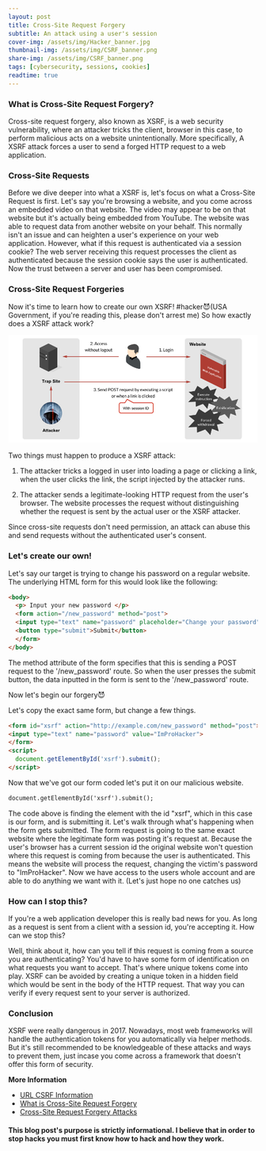 ```yaml
---
layout: post
title: Cross-Site Request Forgery
subtitle: An attack using a user's session
cover-img: /assets/img/Hacker_banner.jpg
thumbnail-img: /assets/img/CSRF_banner.png
share-img: /assets/img/CSRF_banner.png
tags: [cybersecurity, sessions, cookies]
readtime: true
---
```


### What is Cross-Site Request Forgery?

Cross-site request forgery, also known as XSRF, is a web security vulnerability, where an attacker tricks the client, browser in this case, to perform malicious acts on a website unintentionally. More specifically, A XSRF attack forces a user to send a forged HTTP request to a web application.

### Cross-Site Requests

Before we dive deeper into what a XSRF is, let's focus on what a Cross-Site Request is first. Let's say you're browsing a website, and you come across an embedded video on that website. The video may appear to be on that website but it's actually being embedded from YouTube. The website was able to request data from another website on your behalf. This normally isn't an issue and can heighten a user's experience on your web application. However, what if this request is authenticated via a session cookie? The web server receiving this request processes the client as authenticated because the session cookie says the user is authenticated. Now the trust between a server and user has been compromised.

### Cross-Site Request Forgeries
Now it's time to learn how to create our own XSRF! #hacker😈(USA Government, if you're reading this, please don't arrest me) So how exactly does a XSRF attack work?

![css_image](/assets/img/CSRF_chart.png)

Two things must happen to produce a XSRF attack:

1) The attacker tricks a logged in user into loading a page or clicking a link, when the user clicks the link, the script injected by the attacker runs.

2) The attacker sends a legitimate-looking HTTP request from the user's browser. The website processes the request without distinguishing whether the request is sent by the actual user or the XSRF attacker.

Since cross-site requests don't need permission, an attack can abuse this and send requests without the authenticated user's consent.

### Let's create our own!

Let's say our target is trying to change his password on a regular website. The underlying HTML form for this would look like the following:
```html
<body>
  <p> Input your new password </p>
  <form action="/new_password" method="post">
  <input type="text" name="password" placeholder="Change your password">
  <button type="submit">Submit</button>
  </form>
</body>
```
The method attribute of the form specifies that this is sending a POST request to the '/new_password' route. So when the user presses the submit button, the data inputted in the form is sent to the '/new_password' route.

Now let's begin our forgery😈

Let's copy the exact same form, but change a few things.
```html
<form id="xsrf" action="http://example.com/new_password" method="post">
<input type="text" name="password" value="ImProHacker">
</form>
<script>
  document.getElementById('xsrf').submit();
</script>
```
Now that we've got our form coded let's put it on our malicious website.
```html
document.getElementById('xsrf').submit();
```
The code above is finding the element with the id "xsrf", which in this case is our form, and is submitting it. Let's walk through what's happening when the form gets submitted. The form request is going to the same exact website where the legitimate form was posting it's request at. Because the user's browser has a current session id the original website won't question where this request is coming from because the user is authenticated. This means the website will process the request, changing the victim's password to "ImProHacker". Now we have access to the users whole account and are able to do anything we want with it. (Let's just hope no one catches us)

### How can I stop this?

If you're a web application developer this is really bad news for you. As long as a request is sent from a client with a session id, you're accepting it. How can we stop this?

Well, think about it, how can you tell if this request is coming from a source you are authenticating? You'd have to have some form of identification on what requests you want to accept. That's where unique tokens come into play. XSRF can be avoided by creating a unique token in a hidden field which would be sent in the body of the HTTP request. That way you can verify if every request sent to your server is authorized.

### Conclusion

XSRF were really dangerous in 2017. Nowadays, most web frameworks will handle the authentication tokens for you automatically via helper methods. But it's still recommended to be knowledgeable of these attacks and ways to prevent them, just incase you come across a framework that doesn't offer this form of security.

**More Information**
* [URL CSRF Information](https://www.tutorialspoint.com/security_testing/cross_site_request_forgery.htm)
* [What is Cross-Site Request Forgery](https://www.zeguro.com/blog/what-is-cross-site-request-forgery-csrf)
* [Cross-Site Request Forgery Attacks](https://www.netsparker.com/blog/web-security/csrf-cross-site-request-forgery/)

#### This blog post's purpose is strictly informational. I believe that in order to stop hacks you must first know how to hack and how they work.
